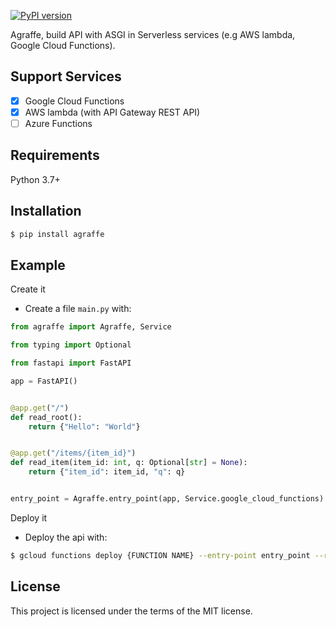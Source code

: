 
[![PyPI version](https://badge.fury.io/py/agraffe.svg)](https://badge.fury.io/py/agraffe)

Agraffe, build API with ASGI in Serverless services (e.g AWS lambda, Google Cloud Functions).

## Support Services
- [x] Google Cloud Functions
- [x] AWS lambda (with API Gateway REST API)
- [ ] Azure Functions

## Requirements

Python 3.7+

## Installation
```sh
$ pip install agraffe
```

## Example
Create it

- Create a file `main.py` with:

```python
from agraffe import Agraffe, Service

from typing import Optional

from fastapi import FastAPI

app = FastAPI()


@app.get("/")
def read_root():
    return {"Hello": "World"}


@app.get("/items/{item_id}")
def read_item(item_id: int, q: Optional[str] = None):
    return {"item_id": item_id, "q": q}


entry_point = Agraffe.entry_point(app, Service.google_cloud_functions)
```

Deploy it

- Deploy the api with:

```sh
$ gcloud functions deploy {FUNCTION NAME} --entry-point entry_point --runtime python37 --trigger-http --allow-unauthenticated
```

## License
This project is licensed under the terms of the MIT license.

